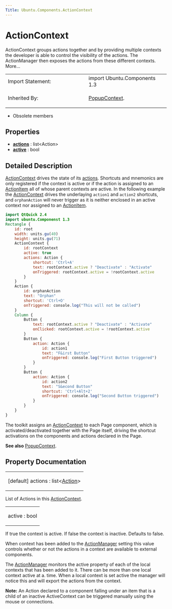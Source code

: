 ```yaml
---
Title: Ubuntu.Components.ActionContext
---
```

        
ActionContext
=============

<span class="subtitle"></span>
ActionContext groups actions together and by providing multiple contexts the developer is able to control the visibility of the actions. The ActionManager then exposes the actions from these different contexts. More...

<table>
<colgroup>
<col width="50%" />
<col width="50%" />
</colgroup>
<tbody>
<tr class="odd">
<td>Import Statement:</td>
<td>import Ubuntu.Components 1.3</td>
</tr>
<tr class="even">
<td>Inherited By:</td>
<td><p><a href="Ubuntu.Components.PopupContext.md">PopupContext</a>.</p></td>
</tr>
</tbody>
</table>

-   Obsolete members

<span id="properties"></span>
Properties
----------

-   ****[actions](#actions-prop)**** : list&lt;Action&gt;
-   ****[active](#active-prop)**** : bool

<span id="details"></span>
Detailed Description
--------------------

[ActionContext](index.html) drives the state of its [actions](#actions-prop). Shortcuts and mnemonics are only registered if the context is active or if the action is assigned to an [ActionItem](../Ubuntu.Components.ActionItem.md) all of whose parent contexts are active. In the following example the [ActionContext](index.html) drives the underlaying `action1` and `action2` shortcuts, and `orphanAction` will never trigger as it is neither enclosed in an active context nor assigned to an [ActionItem](../Ubuntu.Components.ActionItem.md).

``` qml
import QtQuick 2.4
import ubuntu.Componenst 1.3
Rectangle {
    id: root
    width: units.gu(40)
    height: units.gu(71)
    ActionContext {
        id: rootContext
        active: true
        actions: Action {
            shortcut: 'Ctrl+A'
            text: rootContext.active ? "Deactivate" : "Activate"
            onTriggered: rootContext.active = !rootContext.active
        }
    }
    Action {
        id: orphanAction
        text: "Orphan"
        shortcut: 'Ctrl+O'
        onTriggered: console.log("This will not be called")
    }
    Column {
        Button {
            text: rootContext.active ? "Deactivate" : "Activate"
            onClicked: rootContext.active = !rootContext.active
        }
        Button {
            action: Action {
                id: action1
                text: "F&irst Button"
                onTriggered: console.log("First Button triggered")
            }
        }
        Button {
            action: Action {
                id: action2
                text: "S&econd Button"
                shortcut: 'Ctrl+Alt+2'
                onTriggered: console.log("Second Button triggered")
            }
        }
    }
}
```

The toolkit assigns an [ActionContext](index.html) to each Page component, which is activated/deactivated together with the Page itself, driving the shortcut activations on the components and actions declared in the Page.

**See also** [PopupContext](../Ubuntu.Components.PopupContext.md).

Property Documentation
----------------------

<table>
<colgroup>
<col width="100%" />
</colgroup>
<tbody>
<tr class="odd">
<td><p><span id="actions-prop"></span><span class="qmldefault">[default] </span><span class="name">actions</span> : <span class="type">list</span>&lt;<span class="type"><a href="Ubuntu.Components.Action.md">Action</a></span>&gt;</p></td>
</tr>
</tbody>
</table>

List of Actions in this [ActionContext](index.html).

<table>
<colgroup>
<col width="100%" />
</colgroup>
<tbody>
<tr class="odd">
<td><p><span id="active-prop"></span><span class="name">active</span> : <span class="type">bool</span></p></td>
</tr>
</tbody>
</table>

If true the context is active. If false the context is inactive. Defaults to false.

When context has been added to the [ActionManager](../Ubuntu.Components.ActionManager.md) setting this value controls whether or not the actions in a context are available to external components.

The [ActionManager](../Ubuntu.Components.ActionManager.md) monitors the active property of each of the local contexts that has been added to it. There can be more than one local context active at a. time. When a local context is set active the manager will notice this and will export the actions from the context.

**Note:** An Action declared to a component falling under an item that is a child of an inactive ActiveContext can be triggered manually using the mouse or connections.

